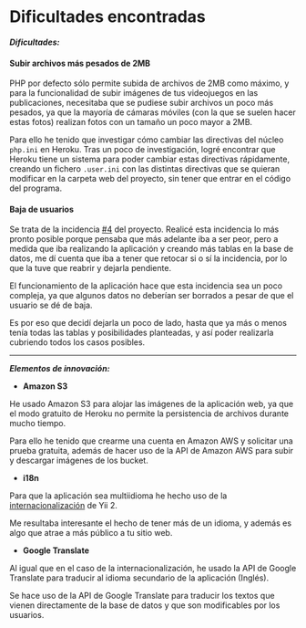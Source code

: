 # Dificultades encontradas

***Dificultades:***

#### Subir archivos más pesados de 2MB

PHP por defecto sólo permite subida de archivos de 2MB como máximo, y para la funcionalidad de subir imágenes de tus videojuegos en las publicaciones, necesitaba que se pudiese subir archivos un poco más pesados, ya que la mayoría de cámaras móviles (con la que se suelen hacer estas fotos) realizan fotos con un tamaño un poco mayor a 2MB.

Para ello he tenido que investigar cómo cambiar las directivas del núcleo `php.ini` en Heroku.
Tras un poco de investigación, logré encontrar que Heroku tiene un sistema para poder cambiar estas directivas rápidamente, creando un fichero `.user.ini` con las distintas directivas que se quieran modificar en la carpeta web del proyecto, sin tener que entrar en el código del programa.

#### Baja de usuarios

Se trata de la incidencia [#4](https://github.com/jlnarvaez/tradegame/issues/4) del proyecto.
Realicé esta incidencia lo más pronto posible porque pensaba que más adelante iba a ser peor, pero a medida que iba realizando la aplicación y creando más tablas en la base de datos, me dí cuenta que iba a tener que retocar si o sí la incidencia, por lo que la tuve que reabrir y dejarla pendiente.

El funcionamiento de la aplicación hace que esta incidencia sea un poco compleja, ya que algunos datos no deberían ser borrados a pesar de que el usuario se dé de baja.

Es por eso que decidí dejarla un poco de lado, hasta que ya más o menos tenía todas las tablas y posibilidades planteadas, y así poder realizarla cubriendo todos los casos posibles.


---

***Elementos de innovación:***

 - **Amazon S3**

 He usado Amazon S3 para alojar las imágenes de la aplicación web, ya que el modo gratuito de Heroku no permite la persistencia de archivos durante mucho tiempo.

 Para ello he tenido que crearme una cuenta en Amazon AWS y solicitar una prueba gratuita, además de hacer uso de la API de Amazon AWS para subir y descargar imágenes de los bucket.

 - **i18n**

 Para que la aplicación sea multiidioma he hecho uso de la [internacionalización](https://www.yiiframework.com/doc/guide/2.0/en/tutorial-i18n) de Yii 2.

 Me resultaba interesante el hecho de tener más de un idioma, y además es algo que atrae a más público a tu sitio web.

 - **Google Translate**

 Al igual que en el caso de la internacionalización, he usado la API de Google Translate para traducir al idioma secundario de la aplicación (Inglés).

 Se hace uso de la API de Google Translate para traducir los textos que vienen directamente de la base de datos y que son modificables por los usuarios.
